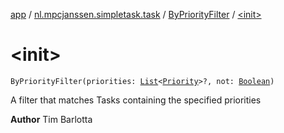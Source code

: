 [app](../../index.md) / [nl.mpcjanssen.simpletask.task](../index.md) / [ByPriorityFilter](index.md) / [&lt;init&gt;](.)

# &lt;init&gt;

`ByPriorityFilter(priorities: `[`List`](https://kotlinlang.org/api/latest/jvm/stdlib/kotlin.collections/-list/index.html)`<`[`Priority`](../-priority/index.md)`>?, not: `[`Boolean`](https://kotlinlang.org/api/latest/jvm/stdlib/kotlin/-boolean/index.html)`)`

A filter that matches Tasks containing the specified priorities

**Author**
Tim Barlotta


